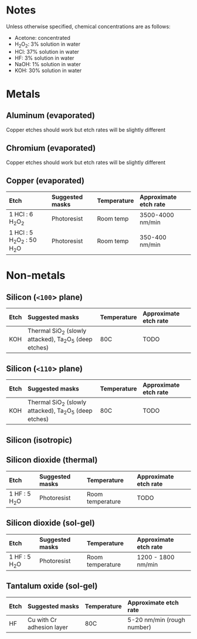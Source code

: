 # Notes #
Unless otherwise specified, chemical concentrations are as follows:
  * Acetone: concentrated
  * H<sub>2</sub>O<sub>2</sub>: 3% solution in water
  * HCl: 37% solution in water
  * HF: 3% solution in water
  * NaOH: 1% solution in water
  * KOH: 30% solution in water

# Metals #

## Aluminum (evaporated) ##
Copper etches should work but etch rates will be slightly different

## Chromium (evaporated) ##
Copper etches should work but etch rates will be slightly different

## Copper (evaporated) ##
| **Etch** | **Suggested masks** | **Temperature** | **Approximate etch rate** |
|:---------|:--------------------|:----------------|:--------------------------|
| 1 HCl : 6 H<sub>2</sub>O<sub>2</sub> | Photoresist         | Room temp       | 3500-4000 nm/min          |
| 1 HCl : 5 H<sub>2</sub>O<sub>2</sub> : 50 H<sub>2</sub>O | Photoresist         | Room temp       | 350-400 nm/min            |

# Non-metals #

## Silicon (`<100`> plane) ##
| **Etch** | **Suggested masks** | **Temperature** | **Approximate etch rate** |
|:---------|:--------------------|:----------------|:--------------------------|
| KOH      | Thermal SiO<sub>2</sub> (slowly attacked), Ta<sub>2</sub>O<sub>5</sub> (deep etches) | 80C             | TODO                      |

## Silicon (`<110`> plane) ##
| **Etch** | **Suggested masks** | **Temperature** | **Approximate etch rate** |
|:---------|:--------------------|:----------------|:--------------------------|
| KOH      | Thermal SiO<sub>2</sub> (slowly attacked), Ta<sub>2</sub>O<sub>5</sub> (deep etches) | 80C             | TODO                      |

## Silicon (isotropic) ##

## Silicon dioxide (thermal) ##
| **Etch** | **Suggested masks** | **Temperature** | **Approximate etch rate** |
|:---------|:--------------------|:----------------|:--------------------------|
| 1 HF : 5 H<sub>2</sub>O | Photoresist         | Room temperature | TODO                      |

## Silicon dioxide (sol-gel) ##
| **Etch** | **Suggested masks** | **Temperature** | **Approximate etch rate** |
|:---------|:--------------------|:----------------|:--------------------------|
| 1 HF : 5 H<sub>2</sub>O | Photoresist         | Room temperature | 1200 - 1800 nm/min        |

## Tantalum oxide (sol-gel) ##
| **Etch** | **Suggested masks** | **Temperature** | **Approximate etch rate** |
|:---------|:--------------------|:----------------|:--------------------------|
| HF       | Cu with Cr adhesion layer | 80C             | 5-20 nm/min (rough number) |